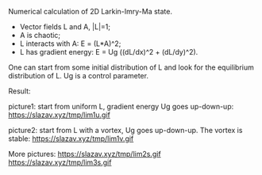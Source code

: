 Numerical calculation of 2D Larkin-Imry-Ma state.

- Vector fields L and A, |L|=1;
- A is chaotic;
- L interacts with A: E = (L*A)^2;
- L has gradient energy: E = Ug ((dL/dx)^2 + (dL/dy)^2).

One can start from some initial distribution of L and look for the
equilibrium distribution of L. Ug is a control parameter.

Result:

picture1: start from uniform L, gradient energy Ug goes up-down-up:
https://slazav.xyz/tmp/lim1u.gif

picture2: start from L with a vortex, Ug goes up-down-up. The vortex is stable:
https://slazav.xyz/tmp/lim1v.gif

More pictures:
https://slazav.xyz/tmp/lim2s.gif
https://slazav.xyz/tmp/lim3s.gif

